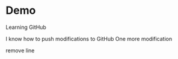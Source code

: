 # Demo

Learning GitHub

I know how to push modifications to GitHub
One more modification

remove line
